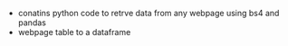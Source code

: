 + conatins python code to retrve data from any webpage using bs4 and pandas
+ webpage table to a dataframe

